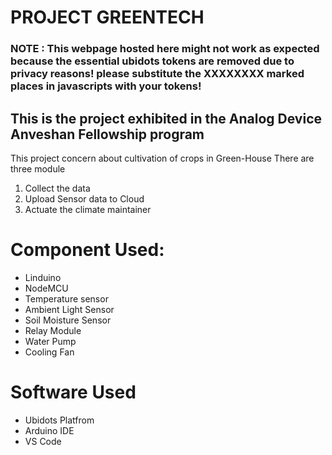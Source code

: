 # PROJECT GREENTECH

### NOTE : This webpage hosted here might not work as expected because the essential ubidots tokens are removed due to privacy reasons! please substitute the XXXXXXXX marked places in javascripts with your tokens!

## This is the project exhibited in the Analog Device Anveshan Fellowship program

This project concern about cultivation of crops in Green-House 
There are three module 
  1) Collect the data
  2) Upload Sensor data to Cloud
  3) Actuate the climate maintainer
  
# Component Used:
  - Linduino
  - NodeMCU 
  - Temperature sensor
  - Ambient Light Sensor
  - Soil Moisture Sensor
  - Relay Module
  - Water Pump
  - Cooling Fan
  
# Software Used
  - Ubidots Platfrom
  - Arduino IDE
  - VS Code
